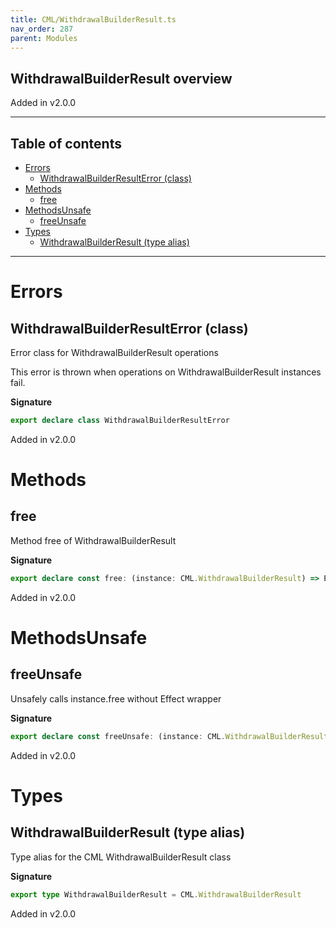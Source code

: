 ```yaml
---
title: CML/WithdrawalBuilderResult.ts
nav_order: 287
parent: Modules
---
```


## WithdrawalBuilderResult overview

Added in v2.0.0

---

<h2 class="text-delta">Table of contents</h2>

- [Errors](#errors)
  - [WithdrawalBuilderResultError (class)](#withdrawalbuilderresulterror-class)
- [Methods](#methods)
  - [free](#free)
- [MethodsUnsafe](#methodsunsafe)
  - [freeUnsafe](#freeunsafe)
- [Types](#types)
  - [WithdrawalBuilderResult (type alias)](#withdrawalbuilderresult-type-alias)

---

# Errors

## WithdrawalBuilderResultError (class)

Error class for WithdrawalBuilderResult operations

This error is thrown when operations on WithdrawalBuilderResult instances fail.

**Signature**

```ts
export declare class WithdrawalBuilderResultError
```

Added in v2.0.0

# Methods

## free

Method free of WithdrawalBuilderResult

**Signature**

```ts
export declare const free: (instance: CML.WithdrawalBuilderResult) => Effect.Effect<void, WithdrawalBuilderResultError>
```

Added in v2.0.0

# MethodsUnsafe

## freeUnsafe

Unsafely calls instance.free without Effect wrapper

**Signature**

```ts
export declare const freeUnsafe: (instance: CML.WithdrawalBuilderResult) => void
```

Added in v2.0.0

# Types

## WithdrawalBuilderResult (type alias)

Type alias for the CML WithdrawalBuilderResult class

**Signature**

```ts
export type WithdrawalBuilderResult = CML.WithdrawalBuilderResult
```

Added in v2.0.0
